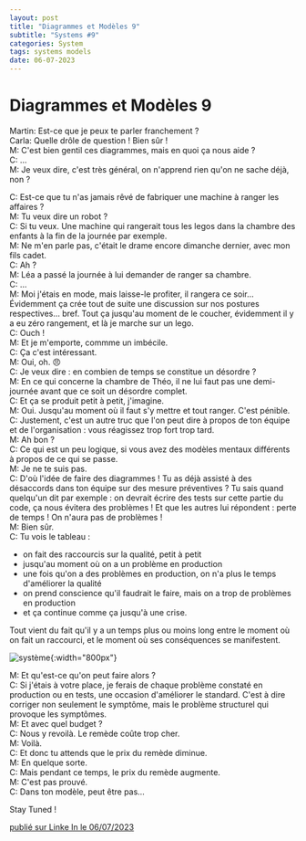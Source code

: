 ```yaml
---
layout: post
title: "Diagrammes et Modèles 9"
subtitle: "Systems #9"
categories: System
tags: systems models
date: 06-07-2023
---
```

# Diagrammes et Modèles 9


Martin: Est-ce que je peux te parler franchement ?\
Carla: Quelle drôle de question ! Bien sûr !\
M: C'est bien gentil ces diagrammes, mais en quoi ça nous aide ?\
C: …\
M: Je veux dire, c'est très général, on n'apprend rien qu'on ne sache déjà, non ?
<!--more-->

C: Est-ce que tu n'as jamais rêvé de fabriquer une machine à ranger les affaires ?\
M: Tu veux dire un robot ?\
C: Si tu veux. Une machine qui rangerait tous les legos dans la chambre des enfants à la fin de la journée par exemple.\
M: Ne m'en parle pas, c'était le drame encore dimanche dernier, avec mon fils cadet.\
C: Ah ?\
M: Léa a passé la journée à lui demander de ranger sa chambre.\
C: …\
M: Moi j'étais en mode, mais laisse-le profiter, il rangera ce soir… Évidemment ça crée tout de suite une discussion sur nos postures respectives… bref. Tout ça jusqu'au moment de le coucher, évidemment il y a eu zéro rangement, et là je marche sur un lego.\
C: Ouch !\
M: Et je m'emporte, commme un imbécile.\
C: Ça c'est intéressant.\
M: Oui, oh. 😠\
C: Je veux dire : en combien de temps se constitue un désordre ?\
M: En ce qui concerne la chambre de Théo, il ne lui faut pas une demi-journée avant que ce soit un désordre complet.\
C: Et ça se produit petit à petit, j'imagine.\
M: Oui. Jusqu'au moment où il faut s'y mettre et tout ranger. C'est pénible.\
C: Justement, c'est un autre truc que l'on peut dire à propos de ton équipe et de l'organisation : vous réagissez trop fort trop tard.\
M: Ah bon ?\
C: Ce qui est un peu logique, si vous avez des modèles mentaux différents à propos de ce qui se passe.\
M: Je ne te suis pas.\
C: D'où l'idée de faire des diagrammes ! Tu as déjà assisté à des désaccords dans ton équipe sur des mesure préventives ? Tu sais quand quelqu'un dit par exemple : on devrait écrire des tests sur cette partie du code, ça nous évitera des problèmes ! Et que les autres lui répondent : perte de temps ! On n'aura pas de problèmes !\
M: Bien sûr.\
C: Tu vois le tableau :

- on fait des raccourcis sur la qualité, petit à petit
- jusqu'au moment où on a un problème en production
- une fois qu'on a des problèmes en production, on n'a plus le temps d'améliorer la qualité
- on prend conscience qu'il faudrait le faire, mais on a trop de problèmes en production
- et ça continue comme ça jusqu'à une crise.

Tout vient du fait qu'il y a un temps plus ou moins long entre le moment où on fait un raccourci, et le moment où ses conséquences se manifestent.

![système](/images/remede.jpg){:width="800px"}

M: Et qu'est-ce qu'on peut faire alors ?\
C: Si j'étais à votre place, je ferais de chaque problème constaté en production ou en tests, une occasion d'améliorer le standard. C'est à dire corriger non seulement le symptôme, mais le problème structurel qui provoque les symptômes.\
M: Et avec quel budget ?\
C: Nous y revoilà. Le remède coûte trop cher.\
M: Voilà.\
C: Et donc tu attends que le prix du remède diminue.\
M: En quelque sorte.\
C: Mais pendant ce temps, le prix du remède augmente.\
M: C'est pas prouvé.\
C: Dans ton modèle, peut être pas…

Stay Tuned !

[publié sur Linke In le 06/07/2023](https://www.linkedin.com/posts/christophe-thibaut-35b4657_martin-est-ce-que-je-peux-te-parler-franchement-activity-7082667930068344832-FBmq?utm_source=share&utm_medium=member_desktop)
